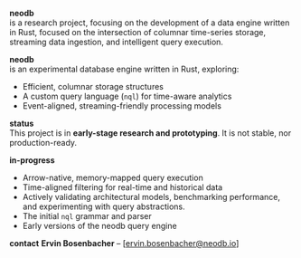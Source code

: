 **neodb**  
is a research project, focusing on the development of a data engine written in Rust,
focused on the intersection of columnar time-series storage, streaming data ingestion, and intelligent query execution.

**neodb**  
is an experimental database engine written in Rust, exploring:
- Efficient, columnar storage structures
- A custom query language (`nql`) for time-aware analytics
- Event-aligned, streaming-friendly processing models

**status**  
This project is in **early-stage research and prototyping**.
It is not stable, nor production-ready.

**in-progress**  
- Arrow-native, memory-mapped query execution
- Time-aligned filtering for real-time and historical data
- Actively validating architectural models, benchmarking performance, and experimenting with query abstractions.
- The initial `nql` grammar and parser
- Early versions of the neodb query engine

**contact**
**Ervin Bosenbacher** – [ervin.bosenbacher@neodb.io]
